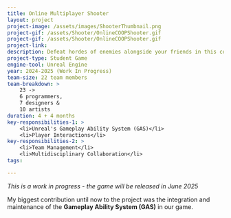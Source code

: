 ```yaml
---
title: Online Multiplayer Shooter
layout: project
project-image: /assets/images/ShooterThumbnail.png
project-gif: /assets/Shooter/OnlineCOOPShooter.gif
project-gif: /assets/Shooter/OnlineCOOPShooter.gif
project-link: 
description: Defeat hordes of enemies alongside your friends in this cooperative FPS game.
project-type: Student Game
engine-tool: Unreal Engine
year: 2024-2025 (Work In Progress)
team-size: 22 team members
team-breakdown: >
    23 -> 
    6 programmers,
    7 designers &
    10 artists
duration: 4 + 4 months
key-responsibilities-1: >
    <li>Unreal's Gameplay Ability System (GAS)</li>
    <li>Player Interactions</li>
key-responsibilities-2: >
    <li>Team Management</li>
    <li>Multidisciplinary Collaboration</li>
tags:

---
```


*This is a work in progress - the game will be released in June 2025*

My biggest contribution until now to the project was the integration and maintenance of the **Gameplay Ability System (GAS)** in our game.
